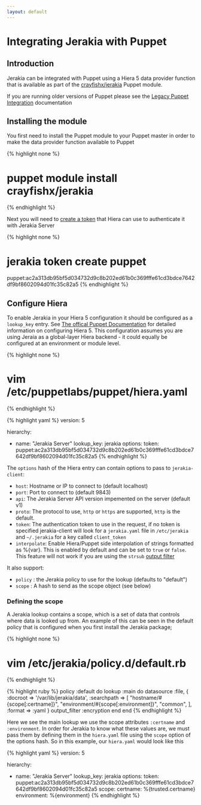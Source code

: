 ```yaml
---
layout: default
---
```



# Integrating Jerakia with Puppet

## Introduction

Jerakia can be integrated with Puppet using a Hiera 5 data provider function that is available as part of the [crayfishx/jerakia](https://forge.puppet.com/crayfishx/jerakia) Puppet module.

If you are running older versions of Puppet please see the [Legacy Puppet Integration](/integration/puppet_legacy) documentation

## Installing the module

You first need to install the Puppet module to your Puppet master in order to make the data provider function available to Puppet

{% highlight none %}
# puppet module install crayfishx/jerakia
{% endhighlight %}

Next you will need to [create a token](/server/tokens) that Hiera can use to authenticate it with Jerakia Server

{% highlight none %}
# jerakia token create puppet

puppet:ac2a313db95bf5d034732d9c8b202ed61b0c369fffe61cd3bdce7642df9bf8602094d01fc35c82a5
{% endhighlight %}

## Configure Hiera

To enable Jerakia in your Hiera 5 configuration it should be configured as a `lookup_key` entry.  See [The offical Puppet Documentation](https://docs.puppet.com/puppet/4.9/hiera_intro.html) for detailed information on configuring Hiera 5.   This configuration assumes you are using Jeraia as a global-layer Hiera backend - it could equally be configured at an environment or module level.

{% highlight none %}
# vim /etc/puppetlabs/puppet/hiera.yaml
{% endhighlight %}

{% highlight yaml %}
version: 5

hierarchy:
  - name: "Jerakia Server"
    lookup_key: jerakia
    options:
      token: puppet:ac2a313db95bf5d034732d9c8b202ed61b0c369fffe61cd3bdce7642df9bf8602094d01fc35c82a5
{% endhighlight %}

The `options` hash of the Hiera entry can contain options to pass to `jerakia-client`:

* `host`: Hostname or IP to connect to (default localhost)
* `port`: Port to connect to (default 9843)
* `api`: The Jerakia Server API version impemented on the server (default v1)
* `proto`: The protocol to use, `http` or `https` are supported, `http` is the default.
* `token`: The authentication token to use in the request,  if no token is specified jerakia-client will look for a `jerakia.yaml` file in `/etc/jerakia` and `~/.jerakia` for a key called `client_token`
* `interpolate`:  Enable Hiera/Puppet side interpolation of strings formatted as %{var}. This is enabled by default and can be set to `true` or `false`.  This feature will not work if you are using the `strsub` [output filter](/outputfilters)

It also support:

* `policy` : the Jerakia policy to use for the lookup (defaults to "default")
* `scope` : A hash to send as the scope object (see below)

### Defining the scope

A Jerakia lookup contains a scope, which is a set of data that controls where data is looked up from.  An example of this can be seen in the default policy that is configured when you first install the Jerakia package;

{% highlight none %}
# vim /etc/jerakia/policy.d/default.rb
{% endhighlight %}

{% highlight ruby %}
policy :default do
  lookup :main do
    datasource :file, {
      :docroot => '/var/lib/jerakia/data',
      :searchpath => [
        "hostname/#{scope[:certname]}",
        "environment/#{scope[:environment]}",
        "common",
      ],
      :format => :yaml
    }
    output_filter :encryption
  end
end
{% endhighlight %}


Here we see the main lookup we use the scope attributes `:certname` and `:environment`.  In order for Jerakia to know what these values are, we must pass them by defining them in the `hiera.yaml` file using the `scope` option of the options hash.  So in this example, our `hiera.yaml` would look like this


{% highlight yaml %}
version: 5

hierarchy:
  - name: "Jerakia Server"
    lookup_key: jerakia
    options:
      token: puppet:ac2a313db95bf5d034732d9c8b202ed61b0c369fffe61cd3bdce7642df9bf8602094d01fc35c82a5
      scope:
        certname: %{trusted.certname}
        environment: %{environment}
{% endhighlight %}

